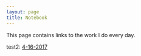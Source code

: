 ```yaml
---
layout: page
title: Notebook
---
```


This page contains links to the work I do every day.

test2: [4-16-2017](/notebook/4-16-2017/index.html)
